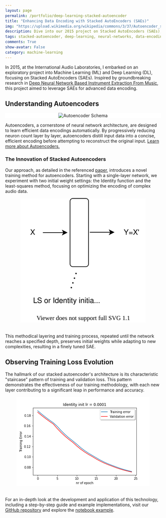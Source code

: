 ```yaml
---
layout: page
permalink: /portfolio/deep-learning-stacked-autoencoder
title: "Enhancing Data Encoding with Stacked AutoEncoders (SAEs)"
img: "https://upload.wikimedia.org/wikipedia/commons/3/37/Autoencoder_schema.png"
description: Dive into our 2015 project on Stacked AutoEncoders (SAEs), a pioneering approach in deep learning for efficient data encoding, inspired by advancements in neural network-based instrument extraction from music. Discover how SAEs optimize encoding processes and structure through unique training methodologies.
tags: stacked-autoencoder, deep-learning, neural-networks, data-encoding, machine-learning
comments: True
show-avatar: False
category: machine-learning
---
```


In 2015, at the International Audio Laboratories, I embarked on an exploratory project into Machine Learning (ML) and Deep Learning (DL), focusing on Stacked AutoEncoders (SAEs). Inspired by groundbreaking research in [Deep Neural Network Based Instrument Extraction From Music](http://150.162.46.34:8080/icassp2015/pdfs/0002135.pdf), this project aimed to leverage SAEs for advanced data encoding.

## Understanding Autoencoders

<div style="text-align:center; background-color: white;"><img src="https://upload.wikimedia.org/wikipedia/commons/3/37/Autoencoder_schema.png" width="50%" alt="Autoencoder Schema"/></div>

Autoencoders, a cornerstone of neural network architecture, are designed to learn efficient data encodings automatically. By progressively reducing neuron count layer by layer, autoencoders distill input data into a concise, efficient encoding before attempting to reconstruct the original input. [Learn more about Autoencoders.](https://en.wikipedia.org/wiki/Autoencoder)

### The Innovation of Stacked Autoencoders

Our approach, as detailed in the referenced [paper](http://150.162.46.34:8080/icassp2015/pdfs/0002135.pdf), introduces a novel training method for autoencoders. Starting with a single-layer network, we experiment with two initial weight settings: the Identity function and the least-squares method, focusing on optimizing the encoding of complex audio data.

<div style="text-align:center"><img src="/assets/img/projects/sae/1.svg" size="100%" alt="Stacked Autoencoder Training Process"/></div>
<br>

This methodical layering and training process, repeated until the network reaches a specified depth, preserves initial weights while adapting to new complexities, resulting in a finely tuned SAE.

## Observing Training Loss Evolution

The hallmark of our stacked autoencoder's architecture is its characteristic "staircase" pattern of training and validation loss. This pattern demonstrates the effectiveness of our training methodology, with each new layer contributing to a significant leap in performance and accuracy.

<div style="text-align:center"><img src="/assets/img/projects/sae/2.png" size="100%" alt="Training and Validation Loss"/></div>
<br>

For an in-depth look at the development and application of this technology, including a step-by-step guide and example implementations, visit our [GitHub repository](https://github.com/kenkyusha/SAE) and explore the [notebook example](https://github.com/kenkyusha/SAE/blob/master/example.ipynb).

